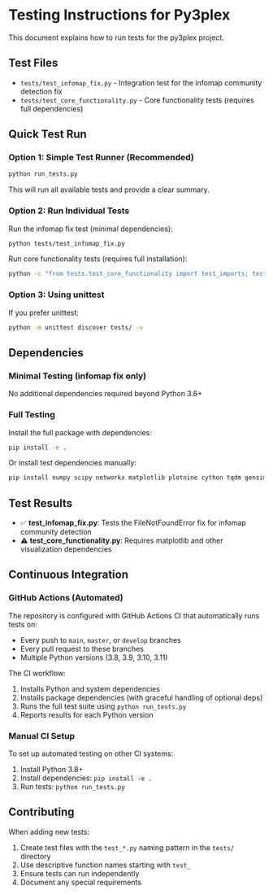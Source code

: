 # Testing Instructions for Py3plex

This document explains how to run tests for the py3plex project.

## Test Files

- `tests/test_infomap_fix.py` - Integration test for the infomap community detection fix
- `tests/test_core_functionality.py` - Core functionality tests (requires full dependencies)

## Quick Test Run

### Option 1: Simple Test Runner (Recommended)

```bash
python run_tests.py
```

This will run all available tests and provide a clear summary.

### Option 2: Run Individual Tests

Run the infomap fix test (minimal dependencies):
```bash
python tests/test_infomap_fix.py
```

Run core functionality tests (requires full installation):
```bash
python -c "from tests.test_core_functionality import test_imports; test_imports()"
```

### Option 3: Using unittest

If you prefer unittest:
```bash
python -m unittest discover tests/ -v
```

## Dependencies

### Minimal Testing (infomap fix only)
No additional dependencies required beyond Python 3.6+

### Full Testing
Install the full package with dependencies:
```bash
pip install -e .
```

Or install test dependencies manually:
```bash
pip install numpy scipy networkx matplotlib plotnine cython tqdm gensim scikit-learn bitarray seaborn rdflib
```

## Test Results

- ✅ **test_infomap_fix.py**: Tests the FileNotFoundError fix for infomap community detection
- ⚠️ **test_core_functionality.py**: Requires matplotlib and other visualization dependencies

## Continuous Integration

### GitHub Actions (Automated)

The repository is configured with GitHub Actions CI that automatically runs tests on:
- Every push to `main`, `master`, or `develop` branches
- Every pull request to these branches
- Multiple Python versions (3.8, 3.9, 3.10, 3.11)

The CI workflow:
1. Installs Python and system dependencies
2. Installs package dependencies (with graceful handling of optional deps)
3. Runs the full test suite using `python run_tests.py`
4. Reports results for each Python version

### Manual CI Setup

To set up automated testing on other CI systems:

1. Install Python 3.8+
2. Install dependencies: `pip install -e .`
3. Run tests: `python run_tests.py`

## Contributing

When adding new tests:
1. Create test files with the `test_*.py` naming pattern in the `tests/` directory
2. Use descriptive function names starting with `test_`
3. Ensure tests can run independently
4. Document any special requirements